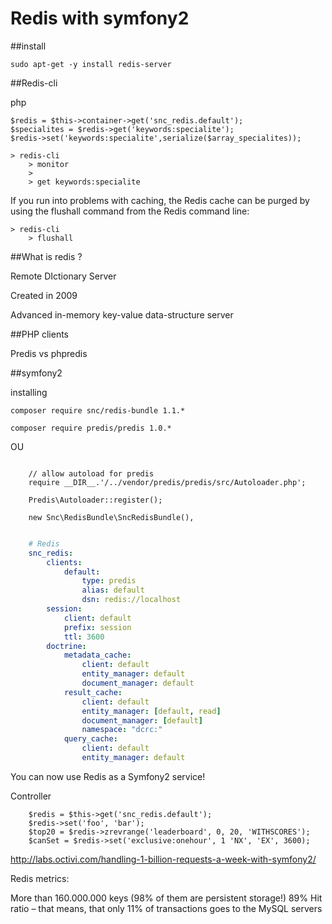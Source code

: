 Redis with symfony2
===

##install

    sudo apt-get -y install redis-server

##Redis-cli

php

    $redis = $this->container->get('snc_redis.default');    
    $specialites = $redis->get('keywords:specialite');
    $redis->set('keywords:specialite',serialize($array_specialites));

    > redis-cli
        > monitor
        > 
        > get keywords:specialite

If you run into problems with caching, the Redis cache can be purged by using the flushall command from the Redis command line:

    > redis-cli
        > flushall

##What is redis ?

Remote DIctionary Server

Created in 2009

Advanced in-memory key-value data-structure server

##PHP clients

Predis vs phpredis

##symfony2

installing 

    composer require snc/redis-bundle 1.1.*

    composer require predis/predis 1.0.*

OU 

```app/autoload.php

    // allow autoload for predis 
    require __DIR__.'/../vendor/predis/predis/src/Autoloader.php';

    Predis\Autoloader::register();
```

```/app/AppKernel.php
    new Snc\RedisBundle\SncRedisBundle(), 
```

```app/config/config.yml

    # Redis
    snc_redis:
        clients:
            default:
                type: predis
                alias: default
                dsn: redis://localhost
        session:
            client: default
            prefix: session
            ttl: 3600
        doctrine:
            metadata_cache:
                client: default
                entity_manager: default
                document_manager: default
            result_cache:
                client: default
                entity_manager: [default, read]
                document_manager: [default]
                namespace: "dcrc:"
            query_cache:
                client: default
                entity_manager: default  
```

You can now use Redis as a Symfony2 service!

Controller

```
    $redis = $this->get('snc_redis.default');
    $redis->set('foo', 'bar');
    $top20 = $redis->zrevrange('leaderboard', 0, 20, 'WITHSCORES');
    $canSet = $redis->set('exclusive:onehour', 1 'NX', 'EX', 3600);     
```


<http://labs.octivi.com/handling-1-billion-requests-a-week-with-symfony2/>


Redis metrics:

More than 160.000.000 keys (98% of them are persistent storage!)
89% Hit ratio – that means, that only 11% of transactions goes to the MySQL servers
